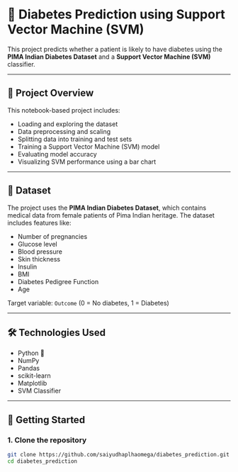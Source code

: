 # 🧠 Diabetes Prediction using Support Vector Machine (SVM)

This project predicts whether a patient is likely to have diabetes using the **PIMA Indian Diabetes Dataset** and a **Support Vector Machine (SVM)** classifier.

---

## 📌 Project Overview

This notebook-based project includes:
- Loading and exploring the dataset
- Data preprocessing and scaling
- Splitting data into training and test sets
- Training a Support Vector Machine (SVM) model
- Evaluating model accuracy
- Visualizing SVM performance using a bar chart

---

## 📁 Dataset

The project uses the **PIMA Indian Diabetes Dataset**, which contains medical data from female patients of Pima Indian heritage. The dataset includes features like:
- Number of pregnancies
- Glucose level
- Blood pressure
- Skin thickness
- Insulin
- BMI
- Diabetes Pedigree Function
- Age

Target variable: `Outcome` (0 = No diabetes, 1 = Diabetes)

---

## 🛠️ Technologies Used

- Python 🐍
- NumPy
- Pandas
- scikit-learn
- Matplotlib
- SVM Classifier

---

## 🚀 Getting Started

### 1. Clone the repository

```bash
git clone https://github.com/saiyudhaplhaomega/diabetes_prediction.git
cd diabetes_prediction
